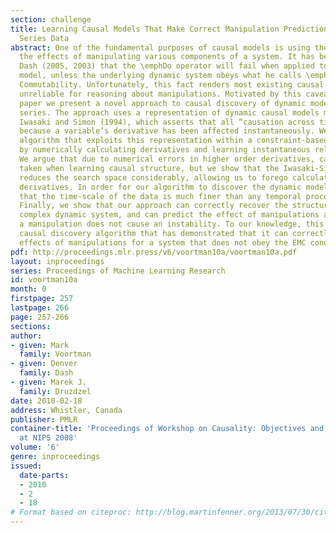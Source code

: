 ```yaml
---
section: challenge
title: Learning Causal Models That Make Correct Manipulation Predictions With Time
  Series Data
abstract: One of the fundamental purposes of causal models is using them to predict
  the effects of manipulating various components of a system. It has been argued by
  Dash (2005, 2003) that the \emphDo operator will fail when applied to an equilibrium
  model, unless the underlying dynamic system obeys what he calls \emphEquilibration-Manipulation
  Commutability. Unfortunately, this fact renders most existing causal discovery algorithms
  unreliable for reasoning about manipulations. Motivated by this caveat, in this
  paper we present a novel approach to causal discovery of dynamic models from time
  series. The approach uses a representation of dynamic causal models motivated by
  Iwasaki and Simon (1994), which asserts that all “causation across time” occurs
  because a variable’s derivative has been affected instantaneously. We present an
  algorithm that exploits this representation within a constraint-based learning framework
  by numerically calculating derivatives and learning instantaneous relationships.
  We argue that due to numerical errors in higher order derivatives, care must be
  taken when learning causal structure, but we show that the Iwasaki-Simon representation
  reduces the search space considerably, allowing us to forego calculating many high-order
  derivatives. In order for our algorithm to discover the dynamic model, it is necessary
  that the time-scale of the data is much finer than any temporal process of the system.
  Finally, we show that our approach can correctly recover the structure of a fairly
  complex dynamic system, and can predict the effect of manipulations accurately when
  a manipulation does not cause an instability. To our knowledge, this is the first
  causal discovery algorithm that has demonstrated that it can correctly predict the
  effects of manipulations for a system that does not obey the EMC condition.
pdf: http://proceedings.mlr.press/v6/voortman10a/voortman10a.pdf
layout: inproceedings
series: Proceedings of Machine Learning Research
id: voortman10a
month: 0
firstpage: 257
lastpage: 266
page: 257-266
sections: 
author:
- given: Mark
  family: Voortman
- given: Denver
  family: Dash
- given: Marek J.
  family: Druzdzel
date: 2010-02-18
address: Whistler, Canada
publisher: PMLR
container-title: 'Proceedings of Workshop on Causality: Objectives and Assessment
  at NIPS 2008'
volume: '6'
genre: inproceedings
issued:
  date-parts:
  - 2010
  - 2
  - 18
# Format based on citeproc: http://blog.martinfenner.org/2013/07/30/citeproc-yaml-for-bibliographies/
---
```

